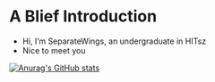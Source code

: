 # A Blief Introduction
-  Hi, I’m SeparateWings, an undergraduate in HITsz
-  Nice to meet you

[![Anurag's GitHub stats](https://github-readme-stats.vercel.app/api?username=SeparateWings&count_private=true&show_icons=true&theme=react)](https://github.com/anuraghazra/github-readme-stats)

<!---
-  I’m interested in 
-  I’m looking to collaborate on ...
-  How to reach me ...
--->

<!---
SeparateWings/SeparateWings is a ✨ special ✨ repository because its `README.md` (this file) appears on your GitHub profile.
You can click the Preview link to take a look at your changes.
--->
